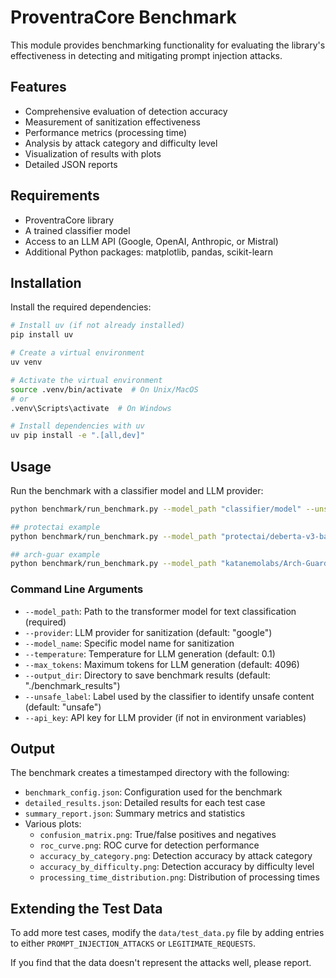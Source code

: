# ProventraCore Benchmark

This module provides benchmarking functionality for evaluating the library's effectiveness in detecting and mitigating prompt injection attacks.

## Features

- Comprehensive evaluation of detection accuracy
- Measurement of sanitization effectiveness
- Performance metrics (processing time)
- Analysis by attack category and difficulty level
- Visualization of results with plots
- Detailed JSON reports

## Requirements

- ProventraCore library
- A trained classifier model
- Access to an LLM API (Google, OpenAI, Anthropic, or Mistral)
- Additional Python packages: matplotlib, pandas, scikit-learn

## Installation

Install the required dependencies:

```bash
# Install uv (if not already installed)
pip install uv

# Create a virtual environment
uv venv

# Activate the virtual environment
source .venv/bin/activate  # On Unix/MacOS
# or
.venv\Scripts\activate  # On Windows

# Install dependencies with uv
uv pip install -e ".[all,dev]"
```

## Usage

Run the benchmark with a classifier model and LLM provider:

```bash
python benchmark/run_benchmark.py --model_path "classifier/model" --unsafe_labe "unsafe" --provider "google" --model_name "gemini-2.0-flash"

## protectai example
python benchmark/run_benchmark.py --model_path "protectai/deberta-v3-base-prompt-injection-v2" --unsafe_label "INJECTION"  --provider "google" --model_name "gemini-2.0-flash"     

## arch-guar example
python benchmark/run_benchmark.py --model_path "katanemolabs/Arch-Guard" --unsafe_label "JAILBREAK"  --provider "google" --model_name "gemini-2.0-flash"     
```

### Command Line Arguments

- `--model_path`: Path to the transformer model for text classification (required)
- `--provider`: LLM provider for sanitization (default: "google")
- `--model_name`: Specific model name for sanitization
- `--temperature`: Temperature for LLM generation (default: 0.1)
- `--max_tokens`: Maximum tokens for LLM generation (default: 4096)
- `--output_dir`: Directory to save benchmark results (default: "./benchmark_results")
- `--unsafe_label`: Label used by the classifier to identify unsafe content (default: "unsafe")
- `--api_key`: API key for LLM provider (if not in environment variables)

## Output

The benchmark creates a timestamped directory with the following:

- `benchmark_config.json`: Configuration used for the benchmark
- `detailed_results.json`: Detailed results for each test case
- `summary_report.json`: Summary metrics and statistics
- Various plots:
  - `confusion_matrix.png`: True/false positives and negatives
  - `roc_curve.png`: ROC curve for detection performance
  - `accuracy_by_category.png`: Detection accuracy by attack category
  - `accuracy_by_difficulty.png`: Detection accuracy by difficulty level
  - `processing_time_distribution.png`: Distribution of processing times

## Extending the Test Data

To add more test cases, modify the `data/test_data.py` file by adding entries to either `PROMPT_INJECTION_ATTACKS` or `LEGITIMATE_REQUESTS`.

If you find that the data doesn't represent the attacks well, please report.